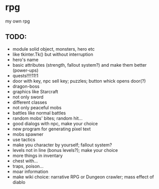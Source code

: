 rpg
===

my own rpg
<h2>TODO:</h2>
<ul>
<li>module solid object, monsters, hero etc
<li>like tkinter.Tk() but without interruption
<li>hero's name
<li>basic attributes (strength, fallout system?) and make them better (power-ups)
<li>quests!!!!11!1
<li>door with key, npc sell key; puzzles; button whick opens door(?)
<li>dragon-boss
<li>graphics like Starcraft
<li>not only sword
<li>different classes
<li>not only peaceful mobs
<li>battles like normal battles
<li>random mobs' bites; random hit...
<li>good dialogs with npc, make your choice
<li>new program for generating pixel text
<li>mobs spawner
<li>use tactics
<li>make you character by yourself; fallout system?
<li>levels not in line (bonus levels?); make your choice
<li>more things in inventary
<li>chest with...
<li>traps, poison...
<li>moar information
<li>make wiki choice: narrative RPG or Dungeon crawler; mass effect of diablo
</ul>
